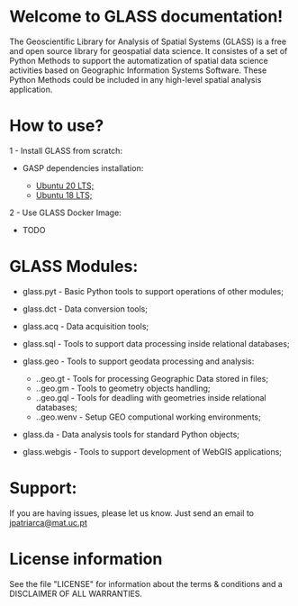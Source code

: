 Welcome to GLASS documentation!
=========================================================================================

The Geoscientific Library for Analysis of Spatial Systems (GLASS) is a free and open source library for geospatial data science.
It consistes of a set of Python Methods to support the automatization of spatial data science activities based on Geographic Information Systems Software. These Python Methods could be included in any high-level spatial analysis application.


How to use?
==================

1 - Install GLASS from scratch:

- GASP dependencies installation:

    - [Ubuntu 20 LTS;](install/install_ubuntu20.md)
    - [Ubuntu 18 LTS;](install/install_ubuntu18.md)

2 - Use GLASS Docker Image:

- TODO

GLASS Modules:
==================

- glass.pyt - Basic Python tools to support operations of other modules;

- glass.dct - Data conversion tools;

- glass.acq - Data acquisition tools;

- glass.sql - Tools to support data processing inside relational databases;

- glass.geo - Tools to support geodata processing and analysis:

    - ..geo.gt - Tools for processing Geographic Data stored in files;
    - ..geo.gm - Tools to geometry objects handling;
    - ..geo.gql - Tools for deadling with geometries inside relational databases;
    - ..geo.wenv - Setup GEO computional working environments; 

- glass.da - Data analysis tools for standard Python objects;

- glass.webgis - Tools to support development of WebGIS applications;


Support:
====================
If you are having issues, please let us know.
Just send an email to jpatriarca@mat.uc.pt

License information
====================

See the file \"LICENSE\" for information about the terms & conditions and a DISCLAIMER OF ALL WARRANTIES.